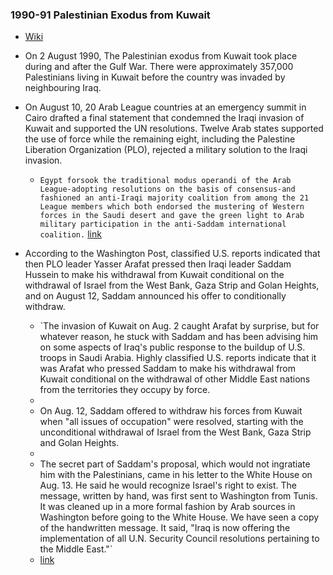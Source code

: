 ### 1990-91 Palestinian Exodus from Kuwait
- [Wiki](https://en.wikipedia.org/wiki/Palestinian_exodus_from_Kuwait_(1990%E2%80%9391))
- On 2 August 1990, The Palestinian exodus from Kuwait took place during and after the Gulf War. There were approximately 357,000 Palestinians living in Kuwait before the country was invaded by neighbouring Iraq.
- On August 10, 20 Arab League countries at an emergency summit in Cairo drafted a final statement that condemned the Iraqi invasion of Kuwait and supported the UN resolutions. Twelve Arab states supported the use of force while the remaining eight, including the Palestine Liberation Organization (PLO), rejected a military solution to the Iraqi invasion.
    
    - `Egypt forsook the traditional modus operandi of the Arab League-adopting resolutions on the basis of consensus-and fashioned an anti-Iraqi majority coalition from among the 21 League members which both endorsed the mustering of Western forces in the Saudi desert and gave the green light to Arab military participation in the anti-Saddam international coalition.` [link](https://www.cartercenter.org/documents/1223.pdf)
    
- According to the Washington Post, classified U.S. reports indicated that then PLO leader Yasser Arafat pressed then Iraqi leader Saddam Hussein to make his withdrawal from Kuwait conditional on the withdrawal of Israel from the West Bank, Gaza Strip and Golan Heights, and on August 12, Saddam announced his offer to conditionally withdraw.
    
    - `The invasion of Kuwait on Aug. 2 caught Arafat by surprise, but for whatever reason, he stuck with Saddam and has been advising him on some aspects of Iraq's public response to the buildup of U.S. troops in Saudi Arabia. Highly classified U.S. reports indicate that it was Arafat who pressed Saddam to make his withdrawal from Kuwait conditional on the withdrawal of other Middle East nations from the territories they occupy by force.  
    -   
    - On Aug. 12, Saddam offered to withdraw his forces from Kuwait when "all issues of occupation" were resolved, starting with the unconditional withdrawal of Israel from the West Bank, Gaza Strip and Golan Heights.  
    -   
    - The secret part of Saddam's proposal, which would not ingratiate him with the Palestinians, came in his letter to the White House on Aug. 13. He said he would recognize Israel's right to exist. The message, written by hand, was first sent to Washington from Tunis. It was cleaned up in a more formal fashion by Arab sources in Washington before going to the White House. We have seen a copy of the handwritten message. It said, "Iraq is now offering the implementation of all U.N. Security Council resolutions pertaining to the Middle East."`  
    - [link](https://www.washingtonpost.com/archive/opinions/1990/08/26/why-arafat-backed-saddam/904a9366-c1e0-4294-ab64-1391b0e3b452/)